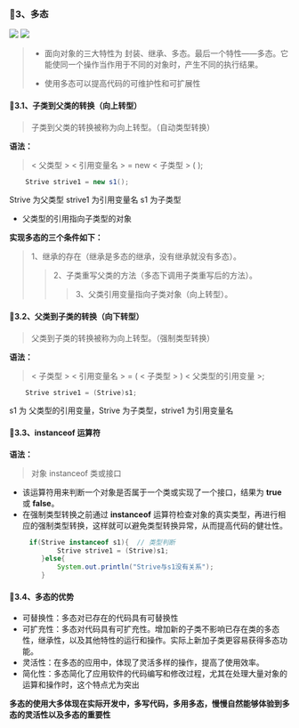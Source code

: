 ### 🍖3、多态
![](http://43.136.78.47:9000/blog/article/articleImage/161ccca6-65c9-4ef9-9098-4a6f0446b9f9.png)
![](http://43.136.78.47:9000/blog/article/articleImage/f34c07f4-f88a-48bf-af18-4daf44db7101.png)


> * 面向对象的三大特性为 封装、继承、多态。最后一个特性——多态。它能使同一个操作当作用于不同的对象时，产生不同的执行结果。
>
> * 使用多态可以提高代码的可维护性和可扩展性

#### 🍟3.1、子类到父类的转换（向上转型）
> 子类到父类的转换被称为向上转型。（自动类型转换）

 **语法：**
> < 父类型 \> < 引用变量名 \> = new < 子类型 \> ( );
```Java
	Strive strive1 = new s1();
```
Strive 为父类型 strive1 为引用变量名 s1 为子类型

* 父类型的引用指向子类型的对象

**实现多态的三个条件如下：**

> 1、继承的存在（继承是多态的继承，没有继承就没有多态）。
>
> > 2、子类重写父类的方法（多态下调用子类重写后的方法）。
> >
> > > 3、父类引用变量指向子类对象（向上转型）。

#### 🍟3.2、父类到子类的转换（向下转型）
> 父类到子类的转换被称为向上转型。（强制类型转换）

**语法：**
> < 子类型 \> < 引用变量名 \> = ( < 子类型 \> ) < 父类型的引用变量 \>;

```java
	Strive strive1 = (Strive)s1;
```
s1 为 父类型的引用变量，Strive 为子类型，strive1 为引用变量名

#### 🍟3.3、instanceof 运算符
**语法：**

> 对象 instanceof 类或接口

* 该运算符用来判断一个对象是否属于一个类或实现了一个接口，结果为 **true** 或 **false**。
* 在强制类型转换之前通过 **instanceof** 运算符检查对象的真实类型，再进行相应的强制类型转换，这样就可以避免类型转换异常，从而提高代码的健壮性。

```java
	 if(Strive instanceof s1){  // 类型判断
            Strive strive1 = (Strive)s1;
        }else{
        	System.out.println("Strive与s1没有关系");
        }
```

#### 🍟3.4、多态的优势
* 可替换性：多态对已存在的代码具有可替换性
* 可扩充性：多态对代码具有可扩充性。增加新的子类不影响已存在类的多态性，继承性，以及其他特性的运行和操作。实际上新加子类更容易获得多态功能。
* 灵活性：在多态的应用中，体现了灵活多样的操作，提高了使用效率。
* 简化性：多态简化了应用软件的代码编写和修改过程，尤其在处理大量对象的运算和操作时，这个特点尤为突出

**多态的使用大多体现在实际开发中，多写代码，多用多态，慢慢自然能够体验到多态的灵活性以及多态的重要性**